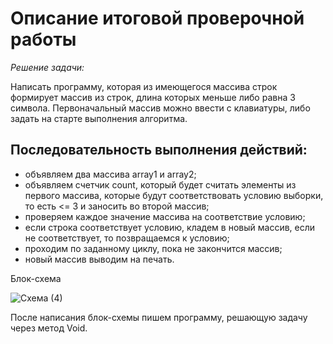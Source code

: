# Описание итоговой проверочной работы
*Решение задачи:*

Написать программу, которая из имеющегося массива строк формирует массив из строк, длина которых меньше либо равна 3 символа.
Первоначальный массив можно ввести с клавиатуры, 
либо задать на старте выполнения алгоритма.

## Последовательность выполнения действий:

- объявляем два массива array1 и array2;
- объявляем счетчик count, который будет считать элементы
из первого массива, которые будут соответствовать условию выборки, 
то есть <= 3 и заносить во второй массив;
- проверяем каждое значение массива на соответствие условию;
- если строка соответствует условию, кладем в новый массив, 
если не соответствует, то позвращаемся к условию;
- проходим по заданному циклу, пока не закончится массив;
- новый массив выводим на печать.

Блок-схема

![Схема (4)](https://user-images.githubusercontent.com/116726308/209438120-4b2a08bd-56e6-47c1-9f35-0a2d3df221bc.png)

После написания блок-схемы пишем программу, решающую задачу через метод Void.